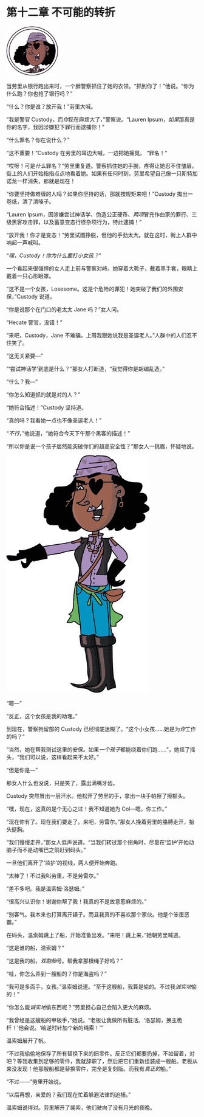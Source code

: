 # 第十二章 不可能的转折

![没有说明文字的图片](img/079fig01.png.jpg)

当劳里从银行跑出来时，一个胖警察抓住了她的衣领。“抓到你了！”他说。“你为什么跑？你也抢了银行吗？”

“什么？你是谁？放开我！”劳里大喊。

“我是警官 Custody，而*你*现在麻烦大了，”警察说。“Lauren Ipsum，*如果*那真是你的名字，我因涉嫌犯下罪行而逮捕你！”

“什么罪名？你在说什么？”

“这不重要！”Custody 在劳里的耳边大喊，一边把她摇晃。 “罪名！”

“哎呀！可是*什么*罪名？”劳里重复道。警察抓住她的手腕，疼得让她忍不住皱眉。街上的人们开始指指点点地看着她。如果有任何时刻，劳里希望自己像一只斯特加诺龙一样消失，那就是现在！

“你要坚持做难缠的人吗？如果你坚持的话，那就按规矩来吧！”Custody 掏出一卷纸，清了清嗓子。

“Lauren Ipsum，因涉嫌尝试神话学、伪造公正硬币、*两项*冒充作曲家的罪行、三级黑客攻击罪，以及蓄意变态行径杂项行为，特此逮捕！”

“放开我！你才是变态！”劳里试图挣脱，但他的手劲太大。就在这时，街上人群中响起一声喊叫。

“*嘿，Custody！你为什么要打小女孩？*”

一个看起来很强悍的女人走上前与警察对峙。她穿着大靴子，戴着黑手套，眼睛上戴着一只心形眼罩。

“这不是一个女孩，Losesome。这是个危险的罪犯！她突破了我们的外围安保，”Custody 说道。

“你是说那个在门口的老太太 Jane 吗？”女人问。

“Hecate 警官，没错！”

“来吧，Custody，Jane 不难骗。上周我跟她说我是圣诞老人。”人群中的人们忍不住笑了。

“这无关紧要—”

“‘尝试神话学’到底是什么？”那女人打断道，“我觉得你是胡编乱造。”

“什么？我—”

“你怎么知道抓的就是对的人？”

“她符合描述！”Custody 坚持道。

“真的吗？我看她一点也不像圣诞老人！”

“*不行*，”他说道，“她符合今天下午那个黑客的描述！”

“所以你是说一个孩子居然能突破你们的超高安全性？”那女人一挑眉，怀疑地说。

![没有说明文字的图片](img/081fig01.png.jpg)

“嗯—”

“反正，这个女孩是我的助理。”

到现在，警察拘留部的 Custody 已经彻底迷糊了。“这个小女孩……她是为*你*工作的吗？”

“当然，她在帮我测试这里的安保。如果*一个孩子*都能绕着你们跑……”，她摇了摇头，“我们可以说，这样看起来不太好。”

“但是你是—”

那女人什么也没说，只是笑了，露出满嘴牙齿。

Custody 突然冒出一层汗水。他松开了劳里的手，拿出一块手帕擦了擦额头。

“嘿，现在，这真的是个无心之过！我不知道她为 Col—嗯，你工作。”

“现在你有了。现在我们要走了。来吧，劳雷尔。”那女人挽着劳里的胳膊走开，抬头挺胸。

“我们慢慢走开，”那女人低声说道。“当我们转过那个拐角时，尽量在‘监护’开始动脑子而不是动嘴巴之前赶到码头。”

一旦他们离开了‘监护’的视线，两人便开始奔跑。

“太棒了！不过我叫劳里，不是劳雷尔。”

“差不多吧。我是温索姆·洛瑟姆。”

“很高兴认识你！谢谢你帮了我！我真的不是故意惹麻烦的。”

“别客气。我本来也打算离开镇子。而且我真的不喜欢那个家伙。他是个笨蛋恶霸。”

在码头，温索姆跳上了船，开始准备出发。“来吧！跳上来，”她朝劳里喊道。

“这是谁的船，温索姆？”

“这是我的船，*双胞胎*号。帮我拿那根绳子好吗？”

“哇，你怎么弄到一艘船的？你是海盗吗？”

“我可是多面手，女孩。”温索姆说道。“至于这艘船，我算是偷的。不过我*诚实地*偷的！”

“你怎么能*诚实地*偷东西呢？”劳里担心自己会陷入更大的麻烦。

“我曾经是这艘船的甲板手，”她说。“老板让我做所有脏活。‘洛瑟姆，换主桅杆！’他会说。‘给逆时针加个新的绳索！’”

温索姆展开了帆。

“不过我偷偷地保存了所有替换下来的旧零件。反正它们都要扔掉，不如留着，对吧？等我收集到足够的零件，我就辞职了，然后把它们重新组装成一艘船。老板从来没发现！他那艘船都是替换零件，完全是复刻版。而我有*真正的*船。”

“不过——”劳里开始说。

“以后再想，亲爱的？我们现在忙着躲避法律的追捕。”

温索姆说得对。劳里解开了绳索，他们驶向了没有月光的夜晚。
